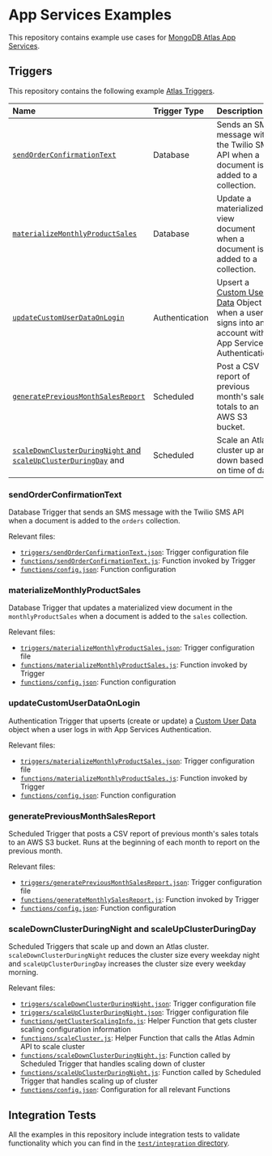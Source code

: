 # App Services Examples

This repository contains example use cases for [MongoDB Atlas App Services](https://www.mongodb.com/docs/atlas/app-services/).

## Triggers

This repository contains the following example [Atlas Triggers](https://www.mongodb.com/docs/atlas/app-services/triggers/overview/).

| Name                                                                                                                        | Trigger Type   | Description                                                                                                                                                                            |
| :-------------------------------------------------------------------------------------------------------------------------- | :------------- | :------------------------------------------------------------------------------------------------------------------------------------------------------------------------------------- |
| [`sendOrderConfirmationText`](#sendorderconfirmationtext)                                                                   | Database       | Sends an SMS message with the Twilio SMS API when a document is added to a collection.                                                                                                 |
| [`materializeMonthlyProductSales`](#materializemonthlyproductsales)                                                         | Database       | Update a materialized view document when a document is added to a collection.                                                                                                          |
| [`updateCustomUserDataOnLogin`](#updateCustomUserDataOnLogin)                                                               | Authentication | Upsert a [Custom User Data](https://www.mongodb.com/docs/atlas/app-services/users/enable-custom-user-data/) Object when a user signs into an account with App Services Authentication. |
| [`generatePreviousMonthSalesReport`](#generatepreviousmonthsalesreport)                                                     | Scheduled      | Post a CSV report of previous month's sales totals to an AWS S3 bucket.                                                                                                                |
| [`scaleDownClusterDuringNight` and `scaleUpClusterDuringDay`](#scaledownclusterduringnight-and-scaleupclusterduringday) and | Scheduled      | Scale an Atlas cluster up and down based on time of day.                                                                                                                               |

### sendOrderConfirmationText

Database Trigger that sends an SMS message with the Twilio SMS API
when a document is added to the `orders` collection.

Relevant files:

- [`triggers/sendOrderConfirmationText.json`](./triggers/sendOrderConfirmationText.json):
  Trigger configuration file
- [`functions/sendOrderConfirmationText.js`](./functions/sendOrderConfirmationText.js):
  Function invoked by Trigger
- [`functions/config.json`](./functions/config.json): Function configuration

### materializeMonthlyProductSales

Database Trigger that updates a materialized view document in the `monthlyProductSales`
when a document is added to the `sales` collection.

Relevant files:

- [`triggers/materializeMonthlyProductSales.json`](./triggers/materializeMonthlyProductSales.json):
  Trigger configuration file
- [`functions/materializeMonthlyProductSales.js`](./functions/materializeMonthlyProductSales.js):
  Function invoked by Trigger
- [`functions/config.json`](./functions/config.json): Function configuration

### updateCustomUserDataOnLogin

Authentication Trigger that upserts (create or update) a [Custom User Data](https://www.mongodb.com/docs/atlas/app-services/users/enable-custom-user-data/)
object when a user logs in with App Services Authentication.

Relevant files:

- [`triggers/materializeMonthlyProductSales.json`](./triggers/materializeMonthlyProductSales.json):
  Trigger configuration file
- [`functions/materializeMonthlyProductSales.js`](./functions/materializeMonthlyProductSales.js):
  Function invoked by Trigger
- [`functions/config.json`](./functions/config.json): Function configuration

### generatePreviousMonthSalesReport

Scheduled Trigger that posts a CSV report of previous month's sales totals
to an AWS S3 bucket. Runs at the beginning of each month to report on the previous month.

Relevant files:

- [`triggers/generatePreviousMonthSalesReport.json`](./triggers/generatePreviousMonthSalesReport.json):
  Trigger configuration file
- [`functions/generateMonthlySalesReport.js`](./functions/generateMonthlySalesReport.js):
  Function invoked by Trigger
- [`functions/config.json`](./functions/config.json): Function configuration

### scaleDownClusterDuringNight and scaleUpClusterDuringDay

Scheduled Triggers that scale up and down an Atlas cluster.
`scaleDownClusterDuringNight` reduces the cluster size every weekday night and
`scaleUpClusterDuringDay` increases the cluster size every weekday morning.

Relevant files:

- [`triggers/scaleDownClusterDuringNight.json`](./triggers/scaleDownClusterDuringNight.json):
  Trigger configuration file
- [`triggers/scaleUpClusterDuringNight.json`](./triggers/scaleUpClusterDuringNight.json):
  Trigger configuration file
- [`functions/getClusterScalingInfo.js`](./functions/getClusterScalingInfo.js):
  Helper Function that gets cluster scaling configuration information
- [`functions/scaleCluster.js`](./functions/scaleCluster.js):
  Helper Function that calls the Atlas Admin API to scale cluster
- [`functions/scaleDownClusterDuringNight.js`](./functions/scaleDownClusterDuringNight.js):
  Function called by Scheduled Trigger that handles scaling down of cluster
- [`functions/scaleUpClusterDuringNight.js`](./functions/scaleUpClusterDuringNight.js):
  Function called by Scheduled Trigger that handles scaling up of cluster
- [`functions/config.json`](./functions/config.json): Configuration for all
  relevant Functions

## Integration Tests

All the examples in this repository include integration tests to validate functionality
which you can find in the [`test/integration` directory](./test/integration/).
